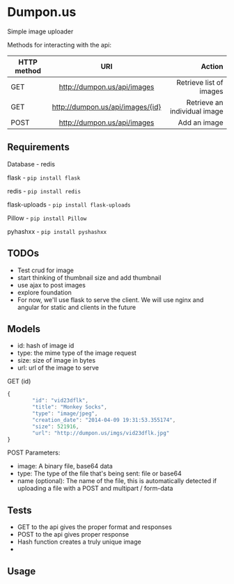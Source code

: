 Dumpon.us
==

Simple image uploader

Methods for interacting with the api:

| HTTP method       | URI       | Action  |
| ------------- |:-------------:| -----:|
| GET     | http://dumpon.us/api/images | Retrieve list of images |
| GET     | http://dumpon.us/api/images/{id} | Retrieve an individual image |
| POST   | http://dumpon.us/api/images | Add an image 


Requirements
--

Database - redis

flask - `pip install flask`

redis - `pip install redis`

flask-uploads - `pip install flask-uploads`

Pillow - `pip install Pillow`

pyhashxx - `pip install pyshashxx`

TODOs
--
 - Test crud for image
 - start thinking of thumbnail size and add thumbnail
 - use ajax to post images
 - explore foundation
 - For now, we'll use flask to serve the client. We will use nginx and angular for static and clients in the future

Models
--
- id: hash of image id
- type: the mime type of the image request
- size: size of image in bytes
- url: url of the image to serve

GET (id)
```javascript
{
        "id": "vid23dflk",
        "title": "Monkey Socks",
        "type": "image/jpeg",
        "creation_date": "2014-04-09 19:31:53.355174",
        "size": 521916,
        "url": "http://dumpon.us/imgs/vid23dflk.jpg"
}
```

POST Parameters:
* image: A binary file, base64 data
* type: The type of the file that's being sent: file or base64
* name (optional): The name of the file, this is automatically detected if uploading a file with a POST and multipart / form-data

Tests
--
 - GET to the api gives the proper format and responses
 - POST to the api gives proper response
 - Hash function creates a truly unique image
 - 


Usage
--
